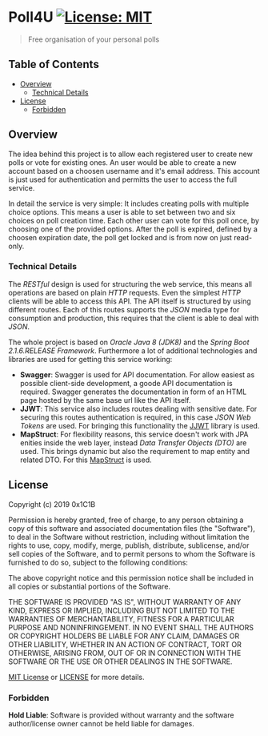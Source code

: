 # Poll4U [![License: MIT](https://img.shields.io/badge/License-MIT-blue.svg)](https://opensource.org/licenses/MIT)
> Free organisation of your personal polls

## Table of Contents

- [Overview](#overview)
    - [Technical Details](#technical-details)
- [License](#license)
    - [Forbidden](#forbidden)

## Overview

The idea behind this project is to allow each registered user to create new polls or vote for existing ones. An user would be able to create a new account based on a choosen username and it's email address. This account is just used for authentication and permitts the user to access the full service.

In detail the service is very simple: It includes creating polls with multiple choice options. This means a user is able to set between two and six choices on poll creation time. Each other user can vote for this poll once, by choosing one of the provided options. After the poll is expired, defined by a choosen expiration date, the poll get locked and is from now on just read-only.

### Technical Details

The *RESTful* design is used for structuring the web service, this means all operations are based on plain *HTTP* requests. Even the simplest *HTTP* clients will be able to access this API. The API itself is structured by using different routes. Each of this routes supports the *JSON* media type for consumption and production, this requires that the client is able to deal with *JSON*.

The whole project is based on *Oracle Java 8 (JDK8)* and the *Spring Boot 2.1.6.RELEASE Framework*. Furthermore a lot of additional technologies and libraries are used for getting this service working:

- **Swagger**: Swagger is used for API documentation. For allow easiest as possible client-side development, a goode API documentation is required. Swagger generates the documentation in form of an HTML page hosted by the same base url like the API itself.
- **JJWT**: This service also includes routes dealing with sensitive date. For securing this routes authentication is required, in this case *JSON Web Tokens* are used. For bringing this functionality the [JJWT](https://java.jsonwebtoken.io/) library is used.
- **MapStruct**: For flexibility reasons, this service doesn't work with JPA enities inside the web layer, instead *Data Transfer Objects (DTO)* are used. This brings dynamic but also the requirement to map entity and related DTO. For this [MapStruct](http://mapstruct.org/) is used.

## License

Copyright (c) 2019 0x1C1B

Permission is hereby granted, free of charge, to any person obtaining a copy
of this software and associated documentation files (the "Software"), to deal
in the Software without restriction, including without limitation the rights
to use, copy, modify, merge, publish, distribute, sublicense, and/or sell
copies of the Software, and to permit persons to whom the Software is
furnished to do so, subject to the following conditions:

The above copyright notice and this permission notice shall be included in all
copies or substantial portions of the Software.

THE SOFTWARE IS PROVIDED "AS IS", WITHOUT WARRANTY OF ANY KIND, EXPRESS OR
IMPLIED, INCLUDING BUT NOT LIMITED TO THE WARRANTIES OF MERCHANTABILITY,
FITNESS FOR A PARTICULAR PURPOSE AND NONINFRINGEMENT. IN NO EVENT SHALL THE
AUTHORS OR COPYRIGHT HOLDERS BE LIABLE FOR ANY CLAIM, DAMAGES OR OTHER
LIABILITY, WHETHER IN AN ACTION OF CONTRACT, TORT OR OTHERWISE, ARISING FROM,
OUT OF OR IN CONNECTION WITH THE SOFTWARE OR THE USE OR OTHER DEALINGS IN THE
SOFTWARE.

[MIT License](https://opensource.org/licenses/MIT) or [LICENSE](LICENSE) for
more details.

### Forbidden

**Hold Liable**: Software is provided without warranty and the software
author/license owner cannot be held liable for damages.
